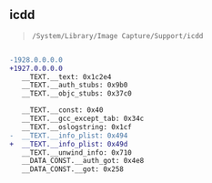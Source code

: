 ## icdd

> `/System/Library/Image Capture/Support/icdd`

```diff

-1928.0.0.0.0
+1927.0.0.0.0
   __TEXT.__text: 0x1c2e4
   __TEXT.__auth_stubs: 0x9b0
   __TEXT.__objc_stubs: 0x37c0

   __TEXT.__const: 0x40
   __TEXT.__gcc_except_tab: 0x34c
   __TEXT.__oslogstring: 0x1cf
-  __TEXT.__info_plist: 0x494
+  __TEXT.__info_plist: 0x49d
   __TEXT.__unwind_info: 0x710
   __DATA_CONST.__auth_got: 0x4e8
   __DATA_CONST.__got: 0x258

```
